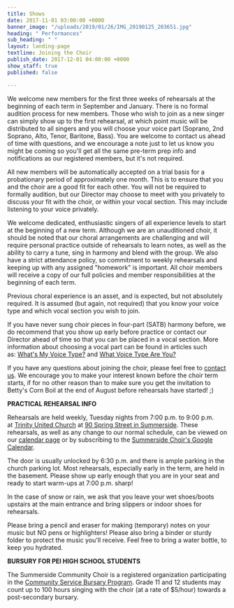 ```yaml
---
title: Shows
date: 2017-11-01 03:00:00 +0000
banner_image: "/uploads/2019/01/26/IMG_20190125_203651.jpg"
heading: " Performances"
sub_heading: " "
layout: landing-page
textline: Joining the Choir
publish_date: 2017-12-01 04:00:00 +0000
show_staff: true
published: false

---
```

We welcome new members for the first three weeks of rehearsals at the beginning of each term in September and January. There is no formal audition process for new members. Those who wish to join as a new singer can simply show up to the first rehearsal, at which point music will be distributed to all singers and you will choose your voice part (Soprano, 2nd Soprano, Alto, Tenor, Baritone, Bass). You are welcome to contact us ahead of time with questions, and we encourage a note just to let us know you might be coming so you'll get all the same pre-term prep info and notifications as our registered members, but it's not required.

All new members will be automatically accepted on a trial basis for a probationary period of approximately one month. This is to ensure that you and the choir are a good fit for each other. You will not be required to formally audition, but our Director may choose to meet with you privately to discuss your fit with the choir, or within your vocal section. This may include listening to your voice privately.

We welcome dedicated, enthusiastic singers of all experience levels to start at the beginning of a new term. Although we are an unauditioned choir, it should be noted that our choral arrangements are challenging and will require personal practice outside of rehearsals to learn notes, as well as the ability to carry a tune, sing in harmony and blend with the group. We also have a strict attendance policy, so commitment to weekly rehearsals and keeping up with any assigned "homework" is important. All choir members will receive a copy of our full policies and member responsibilities at the beginning of each term.

Previous choral experience is an asset, and is expected, but not absolutely required. It is assumed (but again, not required) that you know your voice type and which vocal section you wish to join.

If you have never sung choir pieces in four-part (SATB) harmony before, we do recommend that you show up early before practice or contact our Director ahead of time so that you can be placed in a vocal section. More information about choosing a vocal part can be found in articles such as: [What's My Voice Type?](http://choirly.com/whats-my-voice-type/) and [What Voice Type Are You?](https://www.ramseyvoice.com/voice-types/)

If you have any questions about joining the choir, please feel free to [contact us](http://www.summersidechoir.ca/contact.html). We encourage you to make your interest known before the choir term starts, if for no other reason than to make sure you get the invitation to Betty's Corn Boil at the end of August before rehearsals have started!   ;)

**PRACTICAL REHEARSAL INFO**

Rehearsals are held weekly, Tuesday nights from 7:00 p.m. to 9:00 p.m. at [Trinity United Church](http://trinitysummerside.ca/) at [90 Spring Street in Summerside](https://maps.google.com/maps?q=90+spring+st,+summerside,+prince+edward+island&hl=en&sll=37.0625,-95.677068&sspn=58.076329,135.263672&oq=90+&hnear=90+Spring+St,+Summerside,+Prince+County,+Prince+Edward+Island+C1N+3E6,+Canada&t=m&z=16). These rehearsals, as well as any change to our normal schedule, can be viewed on our [calendar page](https://summersidechoir.ca/calendar.html) or by subscribing to the [Summerside Choir's Google Calendar](https://www.google.com/calendar/embed?src=sumchoir%40gmail.com&ctz=America/Halifax).

The door is usually unlocked by 6:30 p.m. and there is ample parking in the church parking lot. Most rehearsals, especially early in the term, are held in the basement. Please show up early enough that you are in your seat and ready to start warm-ups at 7:00 p.m. sharp!

In the case of snow or rain, we ask that you leave your wet shoes/boots upstairs at the main entrance and bring slippers or indoor shoes for rehearsals.

Please bring a pencil and eraser for making (temporary) notes on your music but NO pens or highlighters! Please also bring a binder or sturdy folder to protect the music you'll receive. Feel free to bring a water bottle, to keep you hydrated.

**BURSURY FOR PEI HIGH SCHOOL STUDENTS**

The Summerside Community Choir is a registered organization participating in the [Community Service Bursary Program](http://www.studentloan.pe.ca/index.php3?number=1041103&lang=E). Grade 11 and 12 students may count up to 100 hours singing with the choir (at a rate of $5/hour) towards a post-secondary bursary.